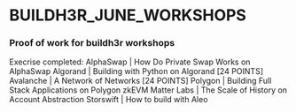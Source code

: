 # BUILDH3R_JUNE_WORKSHOPS

### Proof of work for buildh3r workshops 

Execrise completed: 
AlphaSwap | How Do Private Swap Works on AlphaSwap
Algorand | Building with Python on Algorand [24 POINTS]
Avalanche | A Network of Networks [24 POINTS]
Polygon | Building Full Stack Applications on Polygon zkEVM
Matter Labs | The Scale of History on Account Abstraction
Storswift | How to build with Aleo